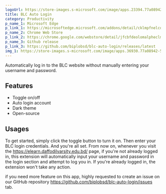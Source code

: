 ```yaml
---
logoUrl: https://store-images.s-microsoft.com/image/apps.23394.77a08942-54a6-442e-84a9-20c5814e601e.fc5e3ee3-6b38-46b3-8ea3-d6eec12b76f9.1902740e-525c-4cf6-93d6-245d9242c05d?mode=scale&h=100&q=90&w=100
title: BLC Auto Login
category: Productivity
p_name_1: Microsoft Edge
p_link_1: https://microsoftedge.microsoft.com/addons/detail/cklmpfnelcdadbpoonlejongcfmkngjj
p_name_2: Chrome Web Store
p_link_2: https://chrome.google.com/webstore/detail/jfcbfdeolomalpheclmhggngjkocjjcb
p_name_3: Github release
p_link_3: https://github.com/biplobsd/blc-auto-login/releases/latest
img_1: https://store-images.s-microsoft.com/image/apps.36930.77a08942-54a6-442e-84a9-20c5814e601e.fc5e3ee3-6b38-46b3-8ea3-d6eec12b76f9.5ee70080-2ce2-4327-9536-4f497a6c7b54
---
```


Automatically log in to the BLC website without manually entering your username and password.

## Features

- Toggle on/off
- Auto login account
- Dark theme
- Open-source

## Usages

To get started, simply click the toggle button to turn it on. Then enter your BLC login credentials. And you're all set. From now on, whenever you visit the https://elearn.daffodilvarsity.edu.bd/ page, if you're not already logged in, this extension will automatically input your username and password in the login section and attempt to log you in. If you're already logged in, the extension won't take any action.

if you need more feature on this app, highly requested to create an issue on our GitHub repository https://github.com/biplobsd/blc-auto-login/issues tab.
